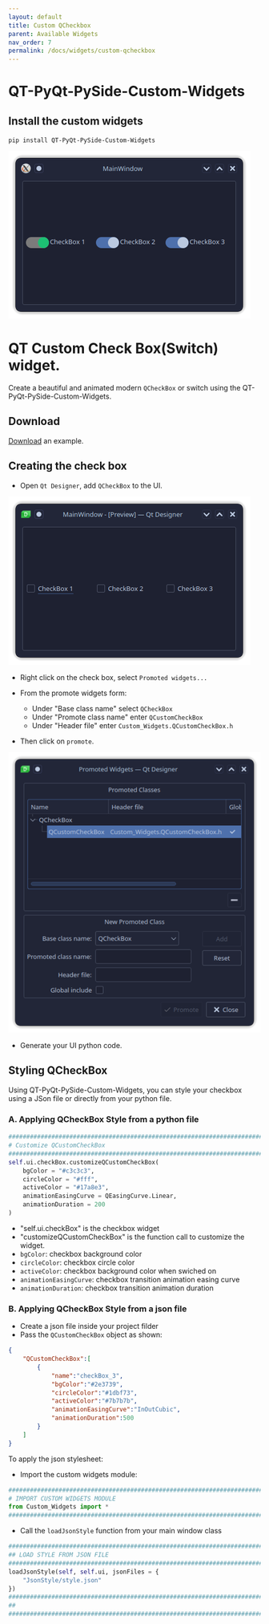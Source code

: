 ```yaml
---
layout: default
title: Custom QCheckbox
parent: Available Widgets
nav_order: 7
permalink: /docs/widgets/custom-qcheckbox
---
```


# QT-PyQt-PySide-Custom-Widgets 

## Install the custom widgets
```
pip install QT-PyQt-PySide-Custom-Widgets

```

![Qt Custom checkbox](https://github.com/KhamisiKibet/Docs-QT-PyQt-PySide-Custom-Widgets/blob/main/images/Qt-Custom-checkbox.png?raw=true)

# QT Custom Check Box(Switch) widget.

Create a beautiful and animated modern `QCheckBox` or switch using the QT-PyQt-PySide-Custom-Widgets.


## Download

[Download](https://github.com/KhamisiKibet/Docs-QT-PyQt-PySide-Custom-Widgets/tree/main/examples) an example.

## Creating the check box

- Open `Qt Designer`, add `QCheckBox` to the UI.

![Qt Custom checkbox](https://github.com/KhamisiKibet/Docs-QT-PyQt-PySide-Custom-Widgets/blob/main/images/Screenshot_20230924_023708.png?raw=true)

- Right click on the check box, select `Promoted widgets...`
- From the promote widgets form:
	- Under "Base class name" select `QCheckBox`
	- Under "Promote class name" enter `QCustomCheckBox`
	- Under "Header file" enter `Custom_Widgets.QCustomCheckBox.h`

- Then click on `promote`.

![QT Designer App](https://github.com/KhamisiKibet/Docs-QT-PyQt-PySide-Custom-Widgets/blob/main/images/Screenshot_20230924_024306.png?raw=true)

- Generate your UI python code.

## Styling QCheckBox
Using QT-PyQt-PySide-Custom-Widgets, you can style your checkbox using a JSon file or directly from your python file.

### A. Applying QCheckBox Style from a python file

```python
########################################################################
# Customize QCustomCheckBox
########################################################################
self.ui.checkBox.customizeQCustomCheckBox(
    bgColor = "#c3c3c3",
    circleColor = "#fff",
    activeColor = "#17a8e3",
    animationEasingCurve = QEasingCurve.Linear,
    animationDuration = 200
)

```

- "self.ui.checkBox" is the checkbox widget
- "customizeQCustomCheckBox" is the function call to customize the widget. 
- `bgColor`: checkbox background color
- `circleColor`: checkbox circle color
- `activeColor`: checkbox background color when swiched on
- `animationEasingCurve`: checkbox transition animation easing curve
- `animationDuration`: checkbox transition animation duration

### B. Applying QCheckBox Style from a json file

- Create a json file inside your project filder
- Pass the `QCustomCheckBox` object as shown:

```json
{
	"QCustomCheckBox":[
		{
			"name":"checkBox_3",
			"bgColor":"#2e3739",
			"circleColor":"#1dbf73",
			"activeColor":"#7b7b7b",
			"animationEasingCurve":"InOutCubic",
			"animationDuration":500
		}
	]
}
```

To apply the json stylesheet:

- Import the custom widgets module:

```python
########################################################################
# IMPORT CUSTOM WIDGETS MODULE
from Custom_Widgets import *
########################################################################

```
- Call the `loadJsonStyle` function from your main window class

```python
########################################################################
## LOAD STYLE FROM JSON FILE
########################################################################
loadJsonStyle(self, self.ui, jsonFiles = {
    "JsonStyle/style.json"
})
########################################################################
## 
########################################################################

```